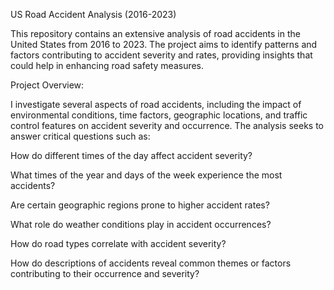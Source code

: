 US Road Accident Analysis (2016-2023)

This repository contains an extensive analysis of road accidents in the United States from 2016 to 2023. The project aims to identify patterns and factors contributing to accident severity and rates, providing insights that could help in enhancing road safety measures.

Project Overview:

I investigate several aspects of road accidents, including the impact of environmental conditions, time factors, geographic locations, and traffic control features on accident severity and occurrence. 
The analysis seeks to answer critical questions such as:

How do different times of the day affect accident severity?

What times of the year and days of the week experience the most accidents?

Are certain geographic regions prone to higher accident rates?

What role do weather conditions play in accident occurrences?

How do road types correlate with accident severity?

How do descriptions of accidents reveal common themes or factors contributing to their occurrence and severity?

